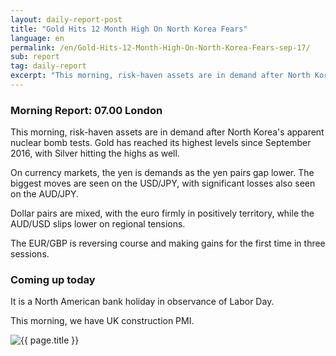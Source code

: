 ```yaml
---
layout: daily-report-post
title: "Gold Hits 12 Month High On North Korea Fears"
language: en
permalink: /en/Gold-Hits-12-Month-High-On-North-Korea-Fears-sep-17/
sub: report
tag: daily-report
excerpt: "This morning, risk-haven assets are in demand after North Korea's apparent nuclear bomb tests. Gold has reached its highest levels since September 2016, with Silver hitting the highs as well ..."
---
```

### Morning Report: 07.00 London

This morning, risk-haven assets are in demand after North Korea's apparent nuclear bomb tests. Gold has reached its highest levels since September 2016, with Silver hitting the highs as well. 

On currency markets, the yen is demands as the yen pairs gap lower. The biggest moves are seen on the USD/JPY, with significant losses also seen on the AUD/JPY.

Dollar pairs are mixed, with the euro firmly in positively territory, while the AUD/USD slips lower on regional tensions. 

The EUR/GBP is reversing course and making gains for the first time in three sessions.

### Coming up today

It is a North American bank holiday in observance of Labor Day. 

This morning, we have UK construction PMI.

<p><img src="{{ "/assets/images/daily-report/2017-09-04_07-12-35.jpg" | relative_url }}" alt="{{ page.title }}" title="{{ page.title }}"></p>